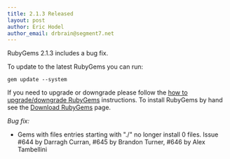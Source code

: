 ```yaml
---
title: 2.1.3 Released
layout: post
author: Eric Hodel
author_email: drbrain@segment7.net
---
```


RubyGems 2.1.3 includes a bug fix.

To update to the latest RubyGems you can run:

    gem update --system

If you need to upgrade or downgrade please follow the [how to upgrade/downgrade
RubyGems][upgrading] instructions.  To install RubyGems by hand see the
[Download RubyGems][download] page.

_Bug fix:_

* Gems with files entries starting with "./" no longer install 0 files.  Issue #644 by Darragh Curran, #645 by Brandon Turner, #646 by Alex Tambellini

[download]: https://rubygems.org/pages/download
[upgrading]: http://rubygems.rubyforge.org/rubygems-update/UPGRADING_rdoc.html

